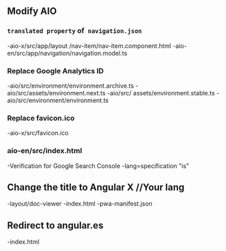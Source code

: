 ## Modify AIO

### `translated property` of` navigation.json`


-aio-x/src/app/layout /nav-item/nav-item.component.html
-aio-en/src/app/navigation/navigation.model.ts

### Replace Google Analytics ID


-aio/src/environment/environment.archive.ts
-aio/src/assets/environment.next.ts
-aio/src/ assets/environment.stable.ts
-aio/src/environment/environment.ts

### Replace favicon.ico

-aio-x/src/favicon.ico

### aio-en/src/index.html

-Verification for Google Search Console
-lang=specification "is"

## Change the title to Angular X //Your lang

-layout/doc-viewer
-index.html
-pwa-manifest.json

## Redirect to angular.es

-index.html
